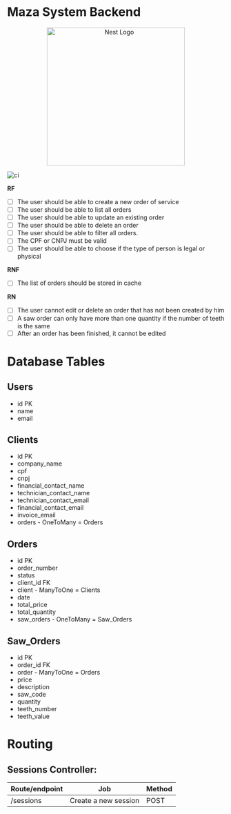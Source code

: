 # Maza System Backend

<p align="center">
  <a href="http://nestjs.com/" target="blank"><img src="https://nestjs.com/img/logo_text.svg" width="320" alt="Nest Logo" /></a>
</p>

![ci](https://github.com/griffan113/maza-system-backend/actions/workflows/jest.yml/badge.svg)

**RF**

- [ ] The user should be able to create a new order of service
- [ ] The user should be able to list all orders
- [ ] The user should be able to update an existing order
- [ ] The user should be able to delete an order
- [ ] The user should be able to filter all orders.
- [ ] The CPF or CNPJ must be valid
- [ ] The user should be able to choose if the type of person is legal or physical

**RNF**

- [ ] The list of orders should be stored in cache

**RN**

- [ ] The user cannot edit or delete an order that has not been created by him
- [ ] A saw order can only have more than one quantity if the number of teeth is the same
- [ ] After an order has been finished, it cannot be edited

# Database Tables

## Users

- id PK
- name
- email

## Clients

- id PK
- company_name
- cpf
- cnpj
- financial_contact_name
- technician_contact_name
- technician_contact_email
- financial_contact_email
- invoice_email
- orders - OneToMany = Orders

## Orders

- id PK
- order_number
- status
- client_id FK
- client - ManyToOne = Clients
- date
- total_price
- total_quantity
- saw_orders - OneToMany = Saw_Orders

## Saw_Orders

- id PK
- order_id FK
- order - ManyToOne = Orders
- price
- description
- saw_code
- quantity
- teeth_number
- teeth_value

# Routing

## Sessions Controller:

| Route/endpoint | Job                  | Method |
| -------------- | -------------------- | ------ |
| /sessions      | Create a new session | POST   |

